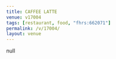 ```yaml
---
title: CAFFEE LATTE
venue: v17004
tags: [restaurant, food, "fhrs:662071"]
permalink: /v/17004/
layout: venue
---
```

null